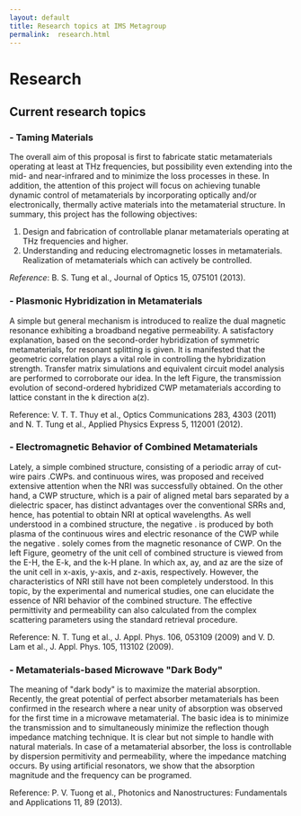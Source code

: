 ```yaml
---
layout: default
title: Research topics at IMS Metagroup
permalink:	research.html
---
```

# Research

## Current research topics

### - Taming Materials

The overall aim of this proposal is first to fabricate static metamaterials operating at least at THz frequencies, but possibility even extending into the mid- and near-infrared and to minimize the loss processes in these. In addition, the attention of this project will focus on achieving tunable dynamic control of metamaterials by incorporating optically and/or electronically, thermally active materials into the metamaterial structure. In summary, this project has the following objectives:

1. Design and fabrication of controllable planar metamaterials operating at THz frequencies and higher.
2. Understanding and reducing electromagnetic losses in metamaterials. Realization of metamaterials which can actively be controlled.

*Reference*: B. S. Tung et al., Journal of Optics 15, 075101 (2013).

### - Plasmonic Hybridization in Metamaterials

A simple but general mechanism is introduced to realize the dual magnetic resonance exhibiting a broadband negative permeability. A satisfactory explanation, based on the second-order hybridization of symmetric metamaterials, for resonant splitting is given. It is manifested that the geometric correlation plays a vital role in controlling the hybridization strength. Transfer matrix simulations and equivalent circuit model analysis are performed to corroborate our idea. In the left Figure, the transmission evolution of second-ordered hybridized CWP metamaterials according to lattice constant in the k direction a(z).

Reference: V. T. T. Thuy et al., Optics Communications 283, 4303 (2011) and N. T. Tung et al., Applied Physics Express 5, 112001 (2012).


### - Electromagnetic Behavior of Combined Metamaterials
Lately, a simple combined structure, consisting of a periodic array of cut-wire pairs .CWPs. and continuous wires, was proposed and received extensive attention when the NRI was successfully obtained. On the other hand, a CWP structure, which is a pair of aligned metal bars separated by a dielectric spacer, has distinct advantages over the conventional SRRs and, hence, has potential to obtain NRI at optical wavelengths. As well understood in a combined structure, the negative . is produced by both plasma of the continuous wires and electric resonance of the CWP while the negative . solely comes from the magnetic resonance of CWP. On the left Figure, geometry of the unit cell of combined structure is viewed from the E-H, the E-k, and the k-H plane. In which ax, ay, and az are the size of the unit cell in x-axis, y-axis, and z-axis, respectively. However, the characteristics of NRI still have not been completely understood. In this topic, by the experimental and numerical studies, one can elucidate the essence of NRI behavior of the combined structure. The effective permittivity and permeability can also calculated from the complex scattering parameters using the standard retrieval procedure.

Reference: N. T. Tung et al., J. Appl. Phys. 106, 053109 (2009) and V. D. Lam et al., J. Appl. Phys. 105, 113102 (2009).



### - Metamaterials-based Microwave "Dark Body"
The meaning of "dark body" is to maximize the material absorption. Recently, the great potential of perfect absorber metamaterials has been confirmed in the research where a near unity of absorption was observed for the first time in a microwave metamaterial. The basic idea is to minimize the transmission and to simultaneously minimize the reflection though impedance matching technique. It is clear but not simple to handle with natural materials. In case of a metamaterial absorber, the loss is controllable by dispersion permitivity and permeability, where the impedance matching occurs. By using artificial resonators, we show that the absorption magnitude and the frequency can be programed.

Reference: P. V. Tuong et al., Photonics and Nanostructures: Fundamentals and Applications 11, 89 (2013).
